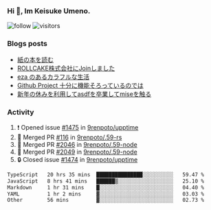 ### Hi 👋, Im Keisuke Umeno.

<!--
**9renpoto/9renpoto** is a ✨ _special_ ✨ repository because its `README.md` (this file) appears on your GitHub profile.

Here are some ideas to get you started:

- 🔭 I’m currently working on ...
- 🌱 I’m currently learning ...
- 👯 I’m looking to collaborate on ...
- 🤔 I’m looking for help with ...
- 💬 Ask me about ...
- 📫 How to reach me: ...
- 😄 Pronouns: ...
- ⚡ Fun fact: ...
-->

![follow](https://img.shields.io/github/followers/9renpoto?label=Follow&style=social)
![visitors](https://komarev.com/ghpvc/?username=9renpoto&label=Profile%20views&color=0e75b6&style=flat)

### Blogs posts

<!-- BLOG-POST-LIST:START -->
- [紙の本を読む](https://9renpoto.win/entry/2024/02/25/reading-papar-book)
- [ROLLCAKE株式会社にJoinしました](https://9renpoto.win/entry/2024/02/11/join)
- [eza のあるカラフルな生活](https://9renpoto.win/entry/2024/02/01/eza)
- [Github Project 十分に機能そろっているのでは](https://9renpoto.win/entry/2024/01/14/gh-projects)
- [新年の休みを利用してasdfを卒業してmiseを触る](https://9renpoto.win/entry/2024/01/07/mise)
<!-- BLOG-POST-LIST:END -->

### Activity

<!--START_SECTION:activity-->
1. ❗ Opened issue [#1475](https://github.com/9renpoto/upptime/issues/1475) in [9renpoto/upptime](https://github.com/9renpoto/upptime)
2. 🎉 Merged PR [#116](https://github.com/9renpoto/.59-rs/pull/116) in [9renpoto/.59-rs](https://github.com/9renpoto/.59-rs)
3. 🎉 Merged PR [#2046](https://github.com/9renpoto/.59-node/pull/2046) in [9renpoto/.59-node](https://github.com/9renpoto/.59-node)
4. 🎉 Merged PR [#2049](https://github.com/9renpoto/.59-node/pull/2049) in [9renpoto/.59-node](https://github.com/9renpoto/.59-node)
5. 🔒 Closed issue [#1474](https://github.com/9renpoto/upptime/issues/1474) in [9renpoto/upptime](https://github.com/9renpoto/upptime)
<!--END_SECTION:activity-->

<!--START_SECTION:waka-->

```txt
TypeScript   20 hrs 35 mins  ███████████████░░░░░░░░░░   59.47 %
JavaScript   8 hrs 41 mins   ██████▒░░░░░░░░░░░░░░░░░░   25.10 %
Markdown     1 hr 31 mins    █░░░░░░░░░░░░░░░░░░░░░░░░   04.40 %
YAML         1 hr 2 mins     ▓░░░░░░░░░░░░░░░░░░░░░░░░   03.03 %
Other        56 mins         ▓░░░░░░░░░░░░░░░░░░░░░░░░   02.73 %
```

<!--END_SECTION:waka-->

